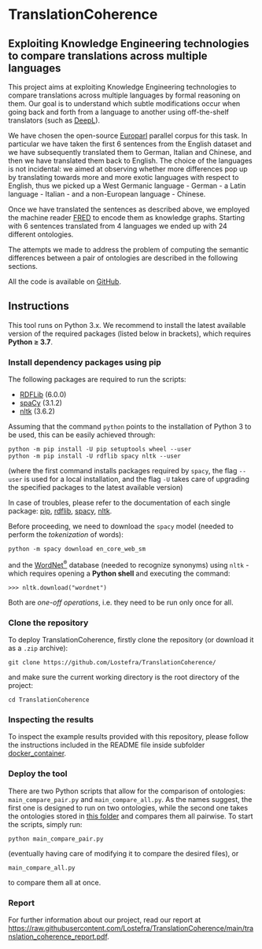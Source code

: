 # TranslationCoherence
## Exploiting Knowledge Engineering technologies to compare translations across multiple languages

This project aims at exploiting Knowledge Engineering technologies to compare translations across multiple languages by formal reasoning on them. Our goal is to understand which subtle modifications occur when going back and forth from a language to another using off-the-shelf translators (such as [DeepL](https://www.deepl.com/translator)).

We have chosen the open-source [Europarl](https://www.statmt.org/europarl/) parallel corpus for this task. In particular we have taken the first 6 sentences from the English dataset and we have subsequently translated them to German, Italian and Chinese, and then we have translated them back to English. The choice of the languages is not incidental: we aimed at observing whether more differences pop up by translating towards more and more exotic languages with respect to English, thus we picked up a West Germanic language - German - a Latin language - Italian - and a non-European language - Chinese.

Once we have translated the sentences as described above, we employed the machine reader [FRED](http://wit.istc.cnr.it/stlab-tools/fred/) to encode them as knowledge graphs. Starting with 6 sentences translated from 4 languages we ended up with 24 different ontologies.

The attempts we made to address the problem of computing the semantic differences between a pair of ontologies are described in the following sections.

All the code is available on [GitHub](https://github.com/Lostefra/TranslationCoherence/).

## Instructions
This tool runs on Python 3.x. We recommend to install the latest available version of the required packages (listed below in brackets), which requires **Python ≥ 3.7**.

### Install dependency packages using pip
The following packages are required to run the scripts:
- [RDFLib](https://rdflib.readthedocs.io/en/stable/) (6.0.0)
- [spaCy](https://spacy.io/) (3.1.2)
- [nltk](https://www.nltk.org/) (3.6.2)

Assuming that the command ```python``` points to the installation of Python 3 to be used, this can be easily achieved through:
```
python -m pip install -U pip setuptools wheel --user
python -m pip install -U rdflib spacy nltk --user
```
(where the first command installs packages required by ```spacy```, the flag ```--user``` is used for a local installation, and the flag ```-U``` takes care of upgrading the specified packages to the latest available version)

In case of troubles, please refer to the documentation of each single package: [pip](https://pip.pypa.io/en/stable/), [rdflib](https://rdflib.readthedocs.io/en/stable/gettingstarted.html), [spacy](https://spacy.io/usage), [nltk](https://www.nltk.org/install.html).

Before proceeding, we need to download the ```spacy``` model (needed to perform the *tokenization* of words):
```
python -m spacy download en_core_web_sm
```
and the [WordNet<sup>®</sup>](https://wordnet.princeton.edu/) database (needed to recognize synonyms) using ```nltk``` - which requires opening a **Python shell** and executing the command: 
```
>>> nltk.download("wordnet")
```
Both are _one-off operations_, i.e. they need to be run only once for all.

### Clone the repository
To deploy TranslationCoherence, firstly clone the repository (or download it as a ```.zip``` archive):
```
git clone https://github.com/Lostefra/TranslationCoherence/
```
and make sure the current working directory is the root directory of the project:
```
cd TranslationCoherence
```

### Inspecting the results
To inspect the example results provided with this repository, please follow the instructions included in the README file inside subfolder [docker_container](https://github.com/Lostefra/TranslationCoherence/tree/main/docker_container).

### Deploy the tool
There are two Python scripts that allow for the comparison of ontologies: ```main_compare_pair.py``` and ```main_compare_all.py```.
As the names suggest, the first one is designed to run on two ontologies, while the second one takes the ontologies stored in [this folder](https://github.com/Lostefra/TranslationCoherence/tree/main/EuroParl/Paragraph1/turtle) and compares them all pairwise.
To start the scripts, simply run:
```
python main_compare_pair.py
```
(eventually having care of modifying it to compare the desired files), or
```
main_compare_all.py
```
to compare them all at once.

### Report

For further information about our project, read our report at https://raw.githubusercontent.com/Lostefra/TranslationCoherence/main/translation_coherence_report.pdf.